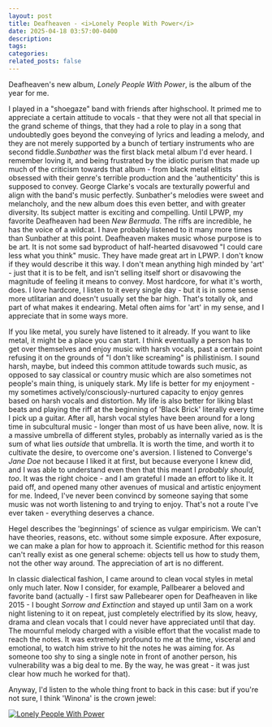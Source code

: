 ```yaml
---
layout: post
title: Deafheaven - <i>Lonely People With Power</i>
date: 2025-04-18 03:57:00-0400
description: 
tags: 
categories: 
related_posts: false
---
```


Deafheaven's new album, <i>Lonely People With Power</i>, is the album of the year for me.

I played in a "shoegaze" band with friends after highschool. It primed me to appreciate a certain attitude to vocals - that they were not all that special in the grand scheme of things, that they had a role to play in a song that undoubtedly goes beyond the conveying of lyrics and leading a melody, and they are not merely supported by a bunch of tertiary instruments who are second fiddle.<i>Sunbather</i> was the first black metal album I'd ever heard. I remember loving it, and being frustrated by the idiotic purism that made up much of the criticism towards that album - from black metal elitists obsessed with their genre's terrible production and the 'authenticity' this is supposed to convey. George Clarke's vocals are texturally powerful and align with the band's music perfectly. Sunbather's melodies were sweet and melancholy, and the new album does this even better, and with greater diversity. Its subject matter is exciting and compelling. Until LPWP, my favorite Deafheaven had been <i>New Bermuda</i>. The riffs are incredible, he has the voice of a wildcat. I have probably listened to it many more times than Sunbather at this point. Deafheaven makes music whose purpose is to be art. It is not some sad byproduct of half-hearted disavowed "I could care less what you think" music. They have made great art in LPWP. I don't know if they would describe it this way. I don't mean anything high minded by 'art' - just that it is to be felt, and isn't selling itself short or disavowing the magnitude of feeling it means to convey. Most hardcore, for what it's worth, does. I love hardcore, I listen to it every single day - but it is in some sense more utlitarian and doesn't usually set the bar high. That's totally ok, and part of what makes it endearing. Metal often aims for 'art' in my sense, and I appreciate that in some ways more.

If you like metal, you surely have listened to it already. If you want to like metal, it might be a place you can start. I think eventually a person has to get over themselves and enjoy music with harsh vocals, past a certain point refusing it on the grounds of "I don't like screaming" is philistinism. I sound harsh, maybe, but indeed this common attitude towards such music, as opposed to say classical or country music which are also sometimes not people's main thing, is uniquely stark. My life is better for my enjoyment - my sometimes actively/consciously-nurtured capacity to enjoy genres based on harsh vocals and distortion. My life is also better for liking blast beats and playing the riff at the beginning of 'Black Brick' literally every time I pick up a guitar. After all, harsh vocal styles have been around for a long time in subcultural music - longer than most of us have been alive, now. It is a massive umbrella of different styles, probably as internally varied as is the sum of what lies *outside* that umbrella. It is worth the time, and worth it to cultivate the desire, to overcome one's aversion. I listened to Converge's <i>Jane Doe</i> not because I liked it at first, but because everyone I knew did, and I was able to understand even then that this meant I <i>probably should, too</i>. It was the right choice - and I am grateful I made an effort to like it. It paid off, and opened many other avenues of musical and artistic enjoyment for me. Indeed, I've never been convincd by someone saying that some music was not worth listening to and trying to enjoy. That's not a route I've ever taken - everything deserves a chance.

Hegel describes the 'beginnings' of science as vulgar empiricism. We can't have theories, reasons, etc. without some simple exposure. After exposure, we can make a plan for how to approach it. Scientific method for this reason can't really exist as one general scheme: objects tell us how to study them, not the other way around. The appreciation of art is no different.

 In classic dialectical fashion, I came around to clean vocal styles in metal only much later. Now I consider, for example, Pallbearer a beloved and favorite band (actually - I first saw Pallebearer open for Deafheaven in like 2015 - I bought <i>Sorrow and Extinction</i> and stayed up until 3am on a work night listening to it on repeat, just completely electrified by its slow, heavy, drama and clean vocals that I could never have appreciated until that day. The mournful melody charged with a visible effort that the vocalist made to reach the notes. It was extremely profound to me at the time, visceral and emotional, to watch him strive to hit the notes he was aiming for. As someone too shy to sing a single note in front of another person, his vulnerability was a big deal to me. By the way, he was great - it was just clear how much he worked for that). 

Anyway, I'd listen to the whole thing front to back in this case: but if you're not sure, I think 'Winona' is the crown jewel:

[![Lonely People With Power](https://upload.wikimedia.org/wikipedia/en/3/37/Lonely_People_with_Power_Deafheaven_album_cover.jpg)](https://www.youtube.com/watch?v=qbt2B65JPEY "Winona")

